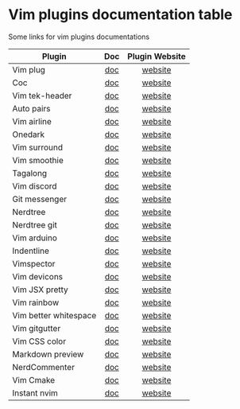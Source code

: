 # Vim plugins documentation table

Some links for vim plugins documentations

|Plugin               |Doc                                    |Plugin Website                                              |
|---------------------|:-------------------------------------:|:----------------------------------------------------------:|
|Vim plug             |[doc](plugins/vimplug.md)              |[website](https://github.com/junegunn/vim-plug)             |
|Coc                  |[doc](plugins/coc.md)                  |[website](https://github.com/neoclide/coc.nvim)             |
|Vim tek-header       |[doc](plugins/vim-tek-header.md)       |[website](https://github.com/Nero-F/vim-tek-header)         |
|Auto pairs           |[doc](plugins/auto-pairs.md)           |[website](https://github.com/jiangmiao/auto-pairs)          |
|Vim airline          |[doc](plugins/airline.md)              |[website](https://github.com/vim-airline/vim-airline)       |
|Onedark              |[doc](plugins/onedark.md)              |[website](https://github.com/joshdick/onedark.vim)          |
|Vim surround         |[doc](plugins/vim-surround.md)         |[website](https://github.com/tpope/vim-surround)            |
|Vim smoothie         |[doc](plugins/vim-smoothie.md)         |[website](https://github.com/psliwka/vim-smoothie)          |
|Tagalong             |[doc](plugins/tagalong.md)             |[website](https://github.com/AndrewRadev/tagalong.vim)      |
|Vim discord          |[doc](plugins/vim-discord.md)          |[website](https://github.com/vbe0201/vimdiscord)            |
|Git messenger        |[doc](plugins/git-messenger.md)        |[website](https://github.com/rhysd/git-messenger.vim)       |
|Nerdtree             |[doc](plugins/nerdtree.md)             |[website](https://github.com/preservim/nerdtree)            |
|Nerdtree git         |[doc](plugins/nerdtree-git.md)         |[website](https://github.com/Xuyuanp/nerdtree-git-plugin)   |
|Vim arduino          |[doc](plugins/vim-arduino.md)          |[website](https://github.com/stevearc/vim-arduino)          |
|Indentline           |[doc](plugins/indentline.md)           |[website](https://github.com/yggdroot/indentline)           |
|Vimspector           |[doc](plugins/vimspector.md)           |[website](https://github.com/puremourning/vimspector)       |
|Vim devicons         |[doc](plugins/vim-devicons.md)         |[website](https://github.com/ryanoasis/vim-devicons)        |
|Vim JSX pretty       |[doc](plugins/vim-jsx-pretty.md)       |[website](https://github.com/maxmellon/vim-jsx-pretty)      |
|Vim rainbow          |[doc](plugins/vim-rainbow.md)          |[website](https://github.com/frazrepo/vim-rainbow)          |
|Vim better whitespace|[doc](plugins/vim-better-whitespace.md)|[website](https://github.com/ntpeters/vim-better-whitespace)|
|Vim gitgutter        |[doc](plugins/vim-gitgutter.md)        |[website](https://github.com/airblade/vim-gitgutter)        |
|Vim CSS color        |[doc](plugins/vim-css-color.md)        |[website](https://github.com/ap/vim-css-color)              |
|Markdown preview     |[doc](plugins/markdown-preview.md)     |[website](https://github.com/iamcco/markdown-preview.nvim)  |
|NerdCommenter        |[doc](plugins/nerdcommenter.md)        |[website](https://github.com/preservim/nerdcommenter)       |
|Vim Cmake            |[doc](plugins/vim-cmake.md)            |[website](https://github.com/cdelledonne/vim-cmake)         |
|Instant nvim         |[doc](plugins/instant-nvim.md)         |[website](https://github.com/jbyuki/instant.nvim)           |
